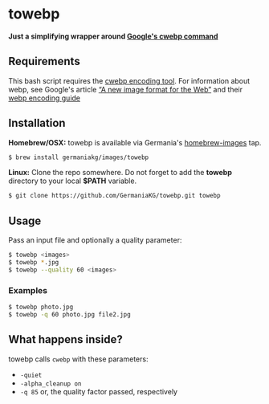 
# towebp

**Just a simplifying wrapper around [Google's cwebp command](https://developers.google.com/speed/webp/docs/cwebp)**


## Requirements
This bash script requires the [cwebp encoding tool](https://developers.google.com/speed/webp/docs/cwebp). For information about webp, see Google's article [“A new image format for the Web”](https://developers.google.com/speed/webp/) and their [webp encoding guide](https://developers.google.com/speed/webp/docs/cwebp)

## Installation

**Homebrew/OSX:** towebp is available via Germania's [homebrew-images](https://github.com/GermaniaKG/homebrew-images) tap.

```bash
$ brew install germaniakg/images/towebp
```

**Linux:** Clone the repo somewhere. Do not forget to add the **towebp** directory to your local **$PATH** variable.

```bash
$ git clone https://github.com/GermaniaKG/towebp.git towebp
```

## Usage

Pass an input file and optionally a quality parameter:

```bash
$ towebp <images>
$ towebp *.jpg
$ towebp --quality 60 <images>
```

### Examples

```bash
$ towebp photo.jpg
$ towebp -q 60 photo.jpg file2.jpg
```

## What happens inside?

towebp calls `cwebp` with these parameters:

- `-quiet`
- `-alpha_cleanup on`
- `-q 85` or, the quality factor passed, respectively








